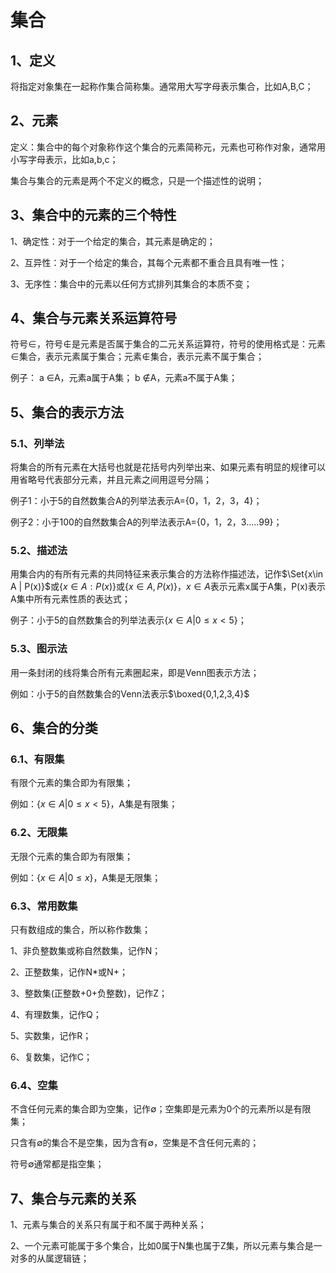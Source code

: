 # 集合

## 1、定义
将指定对象集在一起称作集合简称集。通常用大写字母表示集合，比如A,B,C；

## 2、元素
定义：集合中的每个对象称作这个集合的元素简称元，元素也可称作对象，通常用小写字母表示，比如a,b,c；

集合与集合的元素是两个不定义的概念，只是一个描述性的说明；

## 3、集合中的元素的三个特性
1、确定性：对于一个给定的集合，其元素是确定的；

2、互异性：对于一个给定的集合，其每个元素都不重合且具有唯一性；

3、无序性：集合中的元素以任何方式排列其集合的本质不变；

## 4、集合与元素关系运算符号
符号$\in$，符号$\notin$是元素是否属于集合的二元关系运算符，符号的使用格式是：元素$\in$集合，表示元素属于集合；元素$\notin$集合，表示元素不属于集合；

例子：
a $\in$A，元素a属于A集；
b $\notin$A，元素a不属于A集；

## 5、集合的表示方法
### 5.1、列举法
将集合的所有元素在大括号也就是花括号内列举出来、如果元素有明显的规律可以用省略号代表部分元素，并且元素之间用逗号分隔；

例子1：小于5的自然数集合A的列举法表示A={0，1，2，3，4}；

例子2：小于100的自然数集合A的列举法表示A={0，1，2，3.....99}；

### 5.2、描述法
用集合内的有所有元素的共同特征来表示集合的方法称作描述法，记作$\Set{x\in A | P(x)}$或{$x\in A : P(x)$}或{$x\in A , P(x)$}，$x\in A$表示元素x属于A集，P(x)表示A集中所有元素性质的表达式；

例子：小于5的自然数集合的列举法表示{$x\in A | 0\leqslant x<5$}；

### 5.3、图示法
用一条封闭的线将集合所有元素圈起来，即是Venn图表示方法；

例如：小于5的自然数集合的Venn法表示$\boxed{0,1,2,3,4}$

## 6、集合的分类

### 6.1、有限集
有限个元素的集合即为有限集；

例如：{$x\in A | 0\leqslant x<5$}，A集是有限集；

### 6.2、无限集
无限个元素的集合即为有限集；

例如：{$x\in A | 0\leqslant x$}，A集是无限集；

### 6.3、常用数集
只有数组成的集合，所以称作数集；

1、非负整数集或称自然数集，记作N；

2、正整数集，记作N*或N+；

3、整数集(正整数+0+负整数)，记作Z；

4、有理数集，记作Q；

5、实数集，记作R；

6、复数集，记作C；

### 6.4、空集
不含任何元素的集合即为空集，记作$\emptyset$；空集即是元素为0个的元素所以是有限集；

只含有$\emptyset$的集合不是空集，因为含有$\emptyset$，空集是不含任何元素的；

符号$\emptyset$通常都是指空集；

## 7、集合与元素的关系
1、元素与集合的关系只有属于和不属于两种关系；

2、一个元素可能属于多个集合，比如0属于N集也属于Z集，所以元素与集合是一对多的从属逻辑链；
